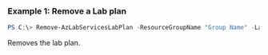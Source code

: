 ### Example 1: Remove a Lab plan
```powershell
PS C:\> Remove-AzLabServicesLabPlan -ResourceGroupName "Group Name" -LabPlanName "Lab Plan Name"

```

Removes the lab plan.
